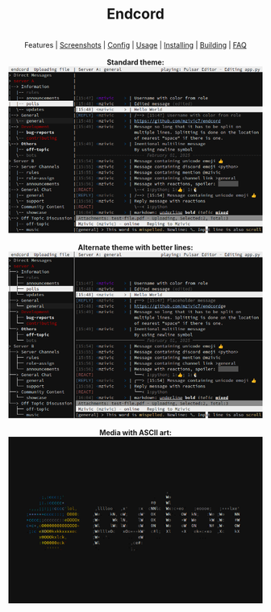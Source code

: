 <div align="center">
<h1>Endcord</h1> <br
<a href="https://github.com/mzivic7/endcord?tab=readme-ov-file#features">Features</a> |
<a href="https://github.com/mzivic7/endcord/blob/main/screenshots.md">Screenshots</a> |
<a href="https://github.com/mzivic7/endcord?tab=readme-ov-file#configuration">Config</a> |
<a href="https://github.com/mzivic7/endcord?tab=readme-ov-file#usage">Usage</a> |
<a href="https://github.com/mzivic7/endcord?tab=readme-ov-file#installing">Installing</a> |
<a href="https://github.com/mzivic7/endcord?tab=readme-ov-file#building">Building</a> |
<a href="https://github.com/mzivic7/endcord?tab=readme-ov-file#faq">FAQ</a>
<br><br>
<b>Standard theme:<b><br>
<img src="./.github/screenshots/01.png" alt="Screenshot 1" width="800">
<br><br>
<b>Alternate theme with better lines:<b><br>
<img src="./.github/screenshots/02.png" alt="Screenshot 1" width="800">
<br><br>
<b>Media with ASCII art:<b><br>
<img src="./.github/screenshots/03.png" alt="Screenshot 1" width="800">
</div>
